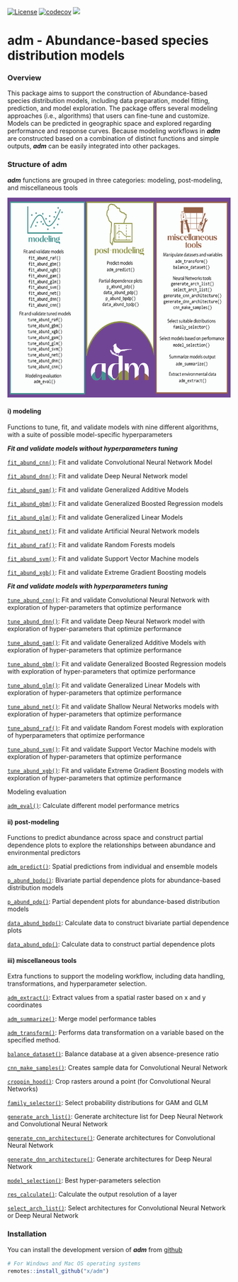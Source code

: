 [![License](https://img.shields.io/badge/license-GPL%20%28%3E=%203%29-lightgrey.svg?style=flat)](http://www.gnu.org/licenses/gpl-3.0.html) [![codecov](https://codecov.io/github/x/adm/graph/badge.svg?token=cKRmbNhn0A)](https://codecov.io/github/x/adm) [![](https://www.repostatus.org/badges/latest/active.svg)](https://www.repostatus.org/#active)

# adm - Abundance-based species distribution models

### Overview

This package aims to support the construction of Abundance-based species distribution models, including data preparation, model fitting, prediction, and model exploration. The package offers several modeling approaches (i.e., algorithms) that users can fine-tune and customize. Models can be predicted in geographic space and explored regarding performance and response curves. Because modeling workflows in ***adm*** are constructed based on a combination of distinct functions and simple outputs, ***adm*** can be easily integrated into other packages.

### Structure of adm

***adm*** functions are grouped in three categories: modeling, post-modeling, and miscellaneous tools

<a href='https://x.github.io/adm'><img src="man/figures/adm.png" align="centre" height="450"/></a>

#### i) **modeling**

Functions to tune, fit, and validate models with nine different algorithms, with a suite of possible model-specific hyperparameters

***Fit and validate models without hyperparameters tuning***

[`fit_abund_cnn()`](fit_abund_cnn.html): Fit and validate Convolutional Neural Network Model

[`fit_abund_dnn()`](fit_abund_dnn.html): Fit and validate Deep Neural Network model

[`fit_abund_gam()`](fit_abund_gam.html): Fit and validate Generalized Additive Models

[`fit_abund_gbm()`](fit_abund_gbm.html): Fit and validate Generalized Boosted Regression models

[`fit_abund_glm()`](fit_abund_glm.html): Fit and validate Generalized Linear Models

[`fit_abund_net()`](fit_abund_net.html): Fit and validate Artificial Neural Network models

[`fit_abund_raf()`](fit_abund_raf.html): Fit and validate Random Forests models

[`fit_abund_svm()`](fit_abund_svm.html): Fit and validate Support Vector Machine models

[`fit_abund_xgb()`](fit_abund_xgb.html): Fit and validate Extreme Gradient Boosting models

***Fit and validate models with hyperparameters tuning***

[`tune_abund_cnn()`](tune_abund_cnn.html): Fit and validate Convolutional Neural Network with exploration of hyper-parameters that optimize performance

[`tune_abund_dnn()`](tune_abund_dnn.html): Fit and validate Deep Neural Network model with exploration of hyper-parameters that optimize performance

[`tune_abund_gam()`](tune_abund_gam.html): Fit and validate Generalized Additive Models with exploration of hyper-parameters that optimize performance

[`tune_abund_gbm()`](tune_abund_gbm.html): Fit and validate Generalized Boosted Regression models with exploration of hyper-parameters that optimize performance

[`tune_abund_glm()`](tune_abund_glm.html): Fit and validate Generalized Linear Models with exploration of hyper-parameters that optimize performance

[`tune_abund_net()`](tune_abund_net.html): Fit and validate Shallow Neural Networks models with exploration of hyper-parameters that optimize performance

[`tune_abund_raf()`](tune_abund_raf.html): Fit and validate Random Forest models with exploration of hyperparameters that optimize performance

[`tune_abund_svm()`](tune_abund_svm.html): Fit and validate Support Vector Machine models with exploration of hyper-parameters that optimize performance

[`tune_abund_xgb()`](tune_abund_xgb.html): Fit and validate Extreme Gradient Boosting models with exploration of hyper-parameters that optimize performance

Modeling evaluation

[`adm_eval()`](adm_eval.html): Calculate different model performance metrics

#### ii) **post-modeling**

Functions to predict abundance across space and construct partial dependence plots to explore the relationships between abundance and environmental predictors

[`adm_predict()`](adm_predict.html): Spatial predictions from individual and ensemble models

[`p_abund_bpdp()`](p_abund_bpdp.html): Bivariate partial dependence plots for abundance-based distribution models

[`p_abund_pdp()`](p_abund_pdp.html): Partial dependent plots for abundance-based distribution models

[`data_abund_bpdp()`](data_abund_bpdp.html): Calculate data to construct bivariate partial dependence plots

[`data_abund_pdp()`](data_abund_pdp.html): Calculate data to construct partial dependence plots

#### iii) **miscellaneous tools**

Extra functions to support the modeling workflow, including data handling, transformations, and hyperparameter selection.

[`adm_extract()`](adm_extract.html): Extract values from a spatial raster based on x and y coordinates

[`adm_summarize()`](adm_summarize.html): Merge model performance tables

[`adm_transform()`](adm_transform.html): Performs data transformation on a variable based on the specified method.

[`balance_dataset()`](balance_dataset.html): Balance database at a given absence-presence ratio

[`cnn_make_samples()`](cnn_make_samples.html): Creates sample data for Convolutional Neural Network

[`croppin_hood()`](croppin_hood.html): Crop rasters around a point (for Convolutional Neural Networks)

[`family_selector()`](family_selector.html): Select probability distributions for GAM and GLM

[`generate_arch_list()`](generate_arch_list.html): Generate architecture list for Deep Neural Network and Convolutional Neural Network

[`generate_cnn_architecture()`](generate_cnn_architecture.html): Generate architectures for Convolutional Neural Network

[`generate_dnn_architecture()`](generate_dnn_architecture.html): Generate architectures for Deep Neural Network

[`model_selection()`](model_selection.html): Best hyper-parameters selection

[`res_calculate()`](res_calculate.html): Calculate the output resolution of a layer

[`select_arch_list()`](select_arch_list.html): Select architectures for Convolutional Neural Network or Deep Neural Network

### Installation

You can install the development version of ***adm*** from [github](https://github.com/x/adm)

``` r
# For Windows and Mac OS operating systems
remotes::install_github("x/adm")
```
